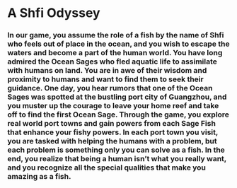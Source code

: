 # A Shfi Odyssey

### In our game, you assume the role of a fish by the name of Shfi who feels out of place in the ocean, and you wish to escape the waters and become a part of the human world. You have long admired the Ocean Sages who fled aquatic life to assimilate with humans on land. You are in awe of their wisdom and proximity to humans and want to find them to seek their guidance. One day, you hear rumors that one of the Ocean Sages was spotted at the bustling port city of Guangzhou, and you muster up the courage to leave your home reef and take off to find the first Ocean Sage. Through the game, you explore real world port towns and gain powers from each Sage Fish that enhance your fishy powers. In each port town you visit, you are tasked with helping the humans with a problem, but each problem is something only you can solve as a fish. In the end, you realize that being a human isn’t what you really want, and you recognize all the special qualities that make you amazing as a fish.
